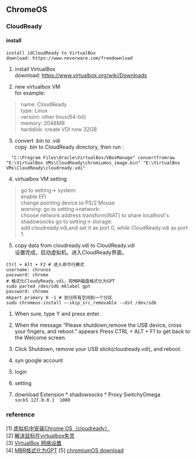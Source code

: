 ## ChromeOS
### CloudReady
#### install
    install idCloudReady to VirtualBox   
    download: https://www.neverware.com/freedownload

1. install VirtualBox  
    download: https://www.virtualbox.org/wiki/Downloads          

2. new virtualbox VM  
    for example:
  > name: CloudReady  
    type: Linux  
    version: other linux(64-bit)   
    memory: 2048MB  
    harddisk: create VDI now 32GB  

3. convert .bin to .vdi  
    copy .bin to CloudReady directory, then run :
```
  "C:\Program Files\Oracle\VirtualBox/VBoxManage" convertfromraw "E:\VirtualBox VMs\CloudReady\chromiumos_image.bin" "E:\VirtualBox VMs\CloudReady\cloudready.vdi"
```

4. virtualbox VM setting  
  > go to setting-> system:  
    enable EFI  
    change pointing device to PS/2 Mouse  
    *warning*: go to setting->network:  
     choose network address transform(NAT) to share localhost's shadowsocks
     go to setting-> storage:  
     add cloudready.vdi,and set it as port 0, while CloudReady.vdi as port 1.

5. copy data from cloudready.vdi to CloudReady.vdi  
    设置完成，启动虚拟机。进入CloudReady界面。

  ```
  Ctrl + Alt + F2 # 进入命令行模式
  username: chronos
  password: chrome
  # 格式化CloudyReady.vdi，将MBR磁盘格式化为GPT
  sudo parted /dev/sdb mklabel gpt
  password: chrome  
  mkpart primary 0 -1 # 划分所有空间到一个分区
  sudo chromeos-install –-skip_src_removable -–dst /dev/sdb
  ```
  1. When sure, type Y and press enter.
  2. When the message “Please shutdown,remove the USB device, cross your fingers, and reboot.” appears
  Press CTRL + ALT + F1 to get back to the Welcome screen.
  3. Click Shutdown, remove your USB stick(cloudready.vdi), and reboot.  

6. syn google account
  1. login
  2. setting
  3. download Extension
    * shadowsocks
    * Proxy SwitchyOmega  
      `sock5 127.0.0.1  1080`

### reference
[1] [虚拟机中安装Chrome OS（cloudready）](http://www.gigiwangs.com/archives/1891)   
[2] [解决鼠标在virtualbox失灵](https://equk.co.uk/2016/02/19/cloudready-virtualbox)  
[3] [VirtualBox 网络设置](http://reverland.bitbucket.org/VirtualBox_net.html)  
[4] [MBR格式化为GPT](http://leeforget.blog.51cto.com/6950397/1375908)
[5] [chromiumOS download](http://arnoldthebat.co.uk/wordpress/)
